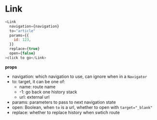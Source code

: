 # Link

```js
<Link
  navigation={navigation}
  to="article"
  params={{
    id: 123,
  }}
  replace={true}
  open={false}
>click to go</Link>
```

**props**

- navigation: which navigation to use, can ignore when in a `Navigator`
- to: target, it can be one of:
  - name: route name
  - -1: go back one history stack
  - url: external url
- params: parameters to pass to next navigation state
- open: Boolean, when `to` is a url, whether to open with `target="_blank"`
- replace: whether to replace history when swtich route
